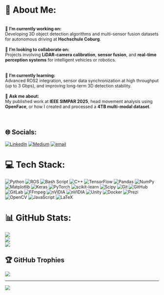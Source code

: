 # 💫 About Me:
<br>🔭 **I’m currently working on:**<br>   Developing 3D object detection algorithms and multi-sensor fusion datasets for autonomous driving at **Hochschule Coburg**.<br><br>👯 **I’m looking to collaborate on:**<br>   Projects involving **LiDAR-camera calibration**, **sensor fusion**, and **real-time perception systems** for intelligent vehicles or robotics.<br><br><br>🌱 **I’m currently learning:**<br>   Advanced ROS2 integration, sensor data synchronization at high throughput (up to 3 Gbps), and improving long-term 3D detection stability.<br><br>💬 **Ask me about:**<br>   My published work at **IEEE SIMPAR 2025**, head movement analysis using **OpenFace**, or how I created and processed a **4TB multi-modal dataset**.<br><br><br>   


## 🌐 Socials:
[![LinkedIn](https://img.shields.io/badge/LinkedIn-%230077B5.svg?logo=linkedin&logoColor=white)](https://linkedin.com/in/https://www.linkedin.com/in/abdulhaq1/) [![Medium](https://img.shields.io/badge/Medium-12100E?logo=medium&logoColor=white)](https://medium.com/@https://medium.com/@abdulhaq.ah) [![email](https://img.shields.io/badge/Email-D14836?logo=gmail&logoColor=white)](mailto:abdulhaq.ah@gmail.com) 

# 💻 Tech Stack:
![Python](https://img.shields.io/badge/python-3670A0?style=for-the-badge&logo=python&logoColor=ffdd54) ![ROS](https://img.shields.io/badge/ros-%230A0FF9.svg?style=for-the-badge&logo=ros&logoColor=white) ![Bash Script](https://img.shields.io/badge/bash_script-%23121011.svg?style=for-the-badge&logo=gnu-bash&logoColor=white) ![C++](https://img.shields.io/badge/c++-%2300599C.svg?style=for-the-badge&logo=c%2B%2B&logoColor=white) ![TensorFlow](https://img.shields.io/badge/TensorFlow-%23FF6F00.svg?style=for-the-badge&logo=TensorFlow&logoColor=white) ![Pandas](https://img.shields.io/badge/pandas-%23150458.svg?style=for-the-badge&logo=pandas&logoColor=white) ![NumPy](https://img.shields.io/badge/numpy-%23013243.svg?style=for-the-badge&logo=numpy&logoColor=white) ![Matplotlib](https://img.shields.io/badge/Matplotlib-%23ffffff.svg?style=for-the-badge&logo=Matplotlib&logoColor=black) ![Keras](https://img.shields.io/badge/Keras-%23D00000.svg?style=for-the-badge&logo=Keras&logoColor=white) ![PyTorch](https://img.shields.io/badge/PyTorch-%23EE4C2C.svg?style=for-the-badge&logo=PyTorch&logoColor=white) ![scikit-learn](https://img.shields.io/badge/scikit--learn-%23F7931E.svg?style=for-the-badge&logo=scikit-learn&logoColor=white) ![Scipy](https://img.shields.io/badge/SciPy-%230C55A5.svg?style=for-the-badge&logo=scipy&logoColor=%white) ![Git](https://img.shields.io/badge/git-%23F05033.svg?style=for-the-badge&logo=git&logoColor=white) ![GitHub](https://img.shields.io/badge/github-%23121011.svg?style=for-the-badge&logo=github&logoColor=white) ![GitLab](https://img.shields.io/badge/gitlab-%23181717.svg?style=for-the-badge&logo=gitlab&logoColor=white) ![FFmpeg](https://shields.io/badge/FFmpeg-%23171717.svg?logo=ffmpeg&style=for-the-badge&labelColor=171717&logoColor=5cb85c) ![nVIDIA](https://img.shields.io/badge/nVIDIA-%2376B900.svg?style=for-the-badge&logo=nVIDIA&logoColor=white) ![nVIDIA](https://img.shields.io/badge/cuda-000000.svg?style=for-the-badge&logo=nVIDIA&logoColor=green) ![Unity](https://img.shields.io/badge/unity-%23000000.svg?style=for-the-badge&logo=unity&logoColor=white) ![Docker](https://img.shields.io/badge/docker-%230db7ed.svg?style=for-the-badge&logo=docker&logoColor=white) ![Prezi](https://img.shields.io/badge/Prezi-%23000000.svg?style=for-the-badge&logo=Prezi&logoColor=white) ![OpenCV](https://img.shields.io/badge/opencv-%23white.svg?style=for-the-badge&logo=opencv&logoColor=white) ![JavaScript](https://img.shields.io/badge/javascript-%23323330.svg?style=for-the-badge&logo=javascript&logoColor=%23F7DF1E) ![LaTeX](https://img.shields.io/badge/latex-%23008080.svg?style=for-the-badge&logo=latex&logoColor=white)
# 📊 GitHub Stats:
![](https://github-readme-stats.vercel.app/api?username=tui-abdul&theme=github_dark&hide_border=false&include_all_commits=true&count_private=false)<br/>
![](https://nirzak-streak-stats.vercel.app/?user=tui-abdul&theme=github_dark&hide_border=false)<br/>
![](https://github-readme-stats.vercel.app/api/top-langs/?username=tui-abdul&theme=github_dark&hide_border=false&include_all_commits=true&count_private=false&layout=compact)

## 🏆 GitHub Trophies
![](https://github-profile-trophy.vercel.app/?username=tui-abdul&theme=radical&no-frame=false&no-bg=false&margin-w=4)

---
[![](https://visitcount.itsvg.in/api?id=tui-abdul&icon=0&color=0)](https://visitcount.itsvg.in)

<!-- Proudly created with GPRM ( https://gprm.itsvg.in ) -->